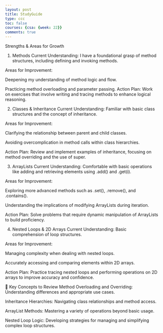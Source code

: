 ```yaml
---
layout: post
title: StudyGuide
type: ccc 
toc: false
courses: {csa: {week: 22}}
comments: true
---
```


 Strengths & Areas for Growth
1. Methods
Current Understanding: I have a foundational grasp of method structures, including defining and invoking methods.

Areas for Improvement:

Deepening my understanding of method logic and flow.

Practicing method overloading and parameter passing.
Action Plan: Work on exercises that involve writing and tracing methods to enhance logical reasoning.

2. Classes & Inheritance
Current Understanding: Familiar with basic class structures and the concept of inheritance.

Areas for Improvement:

Clarifying the relationship between parent and child classes.

Avoiding overcomplication in method calls within class hierarchies.

Action Plan: Review and implement examples of inheritance, focusing on method overriding and the use of super.

3. ArrayLists
Current Understanding: Comfortable with basic operations like adding and retrieving elements using .add() and .get(i).

Areas for Improvement:

Exploring more advanced methods such as .set(), .remove(), and .contains().

Understanding the implications of modifying ArrayLists during iteration.

Action Plan: Solve problems that require dynamic manipulation of ArrayLists to build proficiency.

4. Nested Loops & 2D Arrays
Current Understanding: Basic comprehension of loop structures.

Areas for Improvement:

Managing complexity when dealing with nested loops.

Accurately accessing and comparing elements within 2D arrays.

Action Plan: Practice tracing nested loops and performing operations on 2D arrays to improve accuracy and confidence.

📌 Key Concepts to Review
Method Overloading and Overriding: Understanding differences and appropriate use cases.

Inheritance Hierarchies: Navigating class relationships and method access.

ArrayList Methods: Mastering a variety of operations beyond basic usage.

Nested Loop Logic: Developing strategies for managing and simplifying complex loop structures.